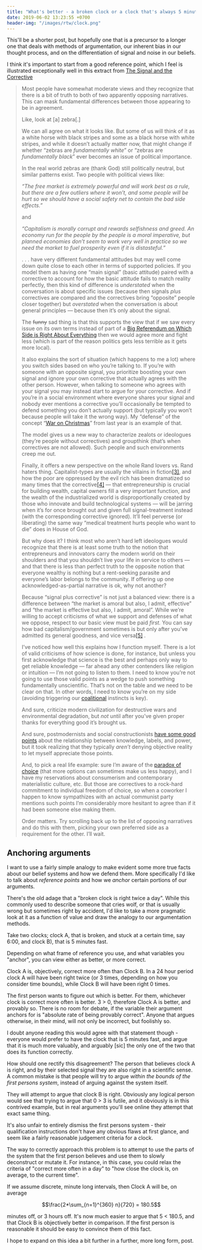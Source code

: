 ```yaml
---
title: "What's better - a broken clock or a clock that's always 5 minutes off?"
date: 2019-06-02 13:23:55 +0700
header-img: "/images/rtw/clock.png"
---
```

<style>
    {%  include main.css  %}
</style>
<script src="https://cdnjs.cloudflare.com/ajax/libs/mathjax/2.7.1/MathJax.js?config=TeX-AMS-MML_HTMLorMML"
        type="text/javascript"></script>
This'll be a shorter post, but hopefully one that is a precursor to a longer one that deals with methods of argumentation, our inherent bias in our thought process, and on the differentiation of signal and noise in our beliefs. 

I think it's important to start from a good reference point, which I feel is illustrated exceptionally well in this extract from [The Signal and the Corrective](https://everythingstudies.com/2017/12/19/the-signal-and-the-corrective/)

> <p>Most people have somewhat moderate views and they recognize that there is a bit of truth to both of two apparently opposing narratives. This can mask fundamental differences between those appearing to be in agreement.</p>
> <p>Like, look at [a] zebra[.]</p>
> <p>We can all agree on what it looks like. But some of us will think of it as a white horse with black stripes and some as a black horse with white stripes, and while it doesn’t actually matter now, that might change if whether “zebras are <em>fundamentally white</em>” or “zebras are <em>fundamentally black</em>” ever becomes an issue of political importance.</p>
> <p>In the real world zebras are (thank God) still politically neutral, but similar patterns exist. Two people with political views like:</p>
> <p><em>“The free market is extremely powerful and will work best as a rule, but there are a few outliers where it won’t, and some people will be hurt so we should have a social safety net to contain the bad side effects.”</em></p>
> <p>and</p>
> <p><em>“Capitalism is morally corrupt and rewards selfishness and greed. An economy run for the people by the people is a moral imperative, but planned economies don’t seem to work very well in practice so we need the market to fuel prosperity even if it is distasteful.”</em></p>
> <p>. . . have very different fundamental attitudes but may well come down quite close to each other in terms of supported policies. If you model them as having one “main signal” (basic attitude) paired with a corrective to account for how the basic attitude fails to match reality perfectly, then this kind of difference is <em>understated</em> when the conversation is about specific issues (because then signals <em>plus</em> correctives are compared and the correctives bring “opposite” people closer together) but <em>overstated</em> when the conversation is about general principles&nbsp;— because then it’s only about the signal.</p>
> <p>The <del>funny</del> sad thing is that this supports the view that if we saw every issue on its own terms instead of part of a <a href="http://www.slatestarcodex.com/2014/10/16/five-case-studies-on-politicization/" target="_blank" rel="noopener"><span style="text-decoration:underline;">Big Referendum on Which Side is Right About Everything</span></a> then we would agree more and fight less (which is part of the reason politics gets less terrible as it gets more local).</p>
> <p>It also explains the sort of situation (which happens to me a lot) where you switch sides based on who you’re talking to. If you’re with someone with an opposite signal, you prioritize boosting your own signal and ignore your own corrective that actually agrees with the other person. However, when talking to someone who agrees with your signal you may instead start to argue for your corrective. And if you’re in a social environment where everyone shares your signal and nobody ever mentions a corrective you’ll occasionally be tempted to defend something you don’t actually support (but typically you won’t because people will take it the wrong way). My “defense” of the concept “<a href="https://everythingstudies.com/2016/11/24/case-study-the-war-on-christmas/" target="_blank" rel="noopener"><span style="text-decoration:underline;">War on Christmas</span></a>” from last year is an example of that.</p>
> <p>The model gives us a new way to characterize zealots or ideologues (they’re people without correctives) and groupthink (that’s when correctives are not allowed). Such people and such environments creep me out.</p>
> <p>Finally, it offers a new perspective on the whole Rand lovers vs. Rand haters thing. Capitalist-types are usually the villains in fiction<a href="#fn3" name="ref3">[3]</a>, and how the poor are oppressed by the evil rich has been dramatized so many times that the corrective<a href="#fn4" name="ref4">[4]</a> — that entrepreneurship is crucial for building wealth, capital owners fill a very important function, and the wealth of the industrialized world is disproportionally created by those who innovate and build technological systems&nbsp;— will be jarring when it’s for once brought out and given full signal-treatment instead (with the corresponding corrective ignored). It’ll feel perverse (or liberating) the same way “medical treatment hurts people who want to die” does in House of God.</p>
> <p>But why does it? I think most who aren’t hard left ideologues would recognize that there is at least some truth to the notion that entrepreneurs and innovators carry the modern world on their shoulders and that you shouldn’t live your life in service to others&nbsp;— and that there is less than perfect truth to the opposite notion that everyone wealthy is nothing but a rent-seeking parasite and everyone’s labor belongs to the community. If offering up one acknowledged-as-partial narrative is ok, why not another?</p>
> <p>Because “signal plus corrective” is not just a balanced view: there is a difference between “the market is amoral but also, I admit, effective” and “the market is effective but also, I admit, amoral”. While we’re willing to accept criticisms of what we support and defenses of what we oppose, respect to our basic view must be paid <em>first.</em> You can say how bad capitalism/government sometimes is but only after you’ve admitted its general goodness, and vice versa<a href="#fn5" name="ref5">[5]</a> .</p>
> <p>I’ve noticed how well this explains how I function myself. There is a lot of valid criticisms of how science is done, for instance, but unless you first acknowledge that science is the best and perhaps only way to get reliable knowledge — far ahead any other contenders like religion or intuition — I’m not going to listen to them. I need to know you’re not going to use those valid points as a wedge to push something fundamentally unscientific. That’s not on the table and we need to be clear on that. In other words, I need to know you’re on my side (avoiding triggering our <a href="https://www.edge.org/response-detail/27168"><span style="text-decoration:underline;">coalitional</span></a> instincts is key).</p>
> <p>And sure, criticize modern civilization for destructive wars and environmental degradation, but <em>not</em> until after you’ve given proper thanks for everything good it’s brought us.</p>
> <p>And sure, postmodernists and social constructionists <a href="https://everythingstudies.com/2017/03/06/science-the-constructionists-and-reality/" target="_blank" rel="noopener"><span style="text-decoration:underline;">have some good points</span></a> about the relationship between knowledge, labels, and power, but it took realizing that they typically <em>aren’t</em> denying objective reality to let myself appreciate those points.</p>
> <p>And, to pick a real life example: sure I’m aware of the <a href="https://en.wikipedia.org/wiki/The_Paradox_of_Choice" target="_blank" rel="noopener"><span style="text-decoration:underline;">paradox of choice</span></a> (that more options can sometimes make us less happy), and I have my reservations about consumerism and contemporary materialistic culture, etc. But those are correctives to a rock-hard commitment to individual freedom of choice, so when a coworker I happen to know sympathizes with an actual communist party mentions such points I’m considerably more hesitant to agree than if it had been someone else making them.</p>
> <p>Order matters. Try scrolling back up to the list of opposing narratives and do this with them, picking your own preferred side as a requirement for the other. I’ll wait.</p>


## Anchoring arguments

I want to use a fairly simple analogy to make evident some more true facts about our belief systems and how we defend them. More specifically I'd like to talk about *reference points* and how we *anchor* certain portions of our arguments. 

There's the old adage that a "broken clock is right twice a day". While this commonly used to describe someone that cries wolf, or that is usually wrong but sometimes right by accident, I'd like to take a more pragmatic look at it as a function of value and draw the analogy to our argumentation methods. 

Take two clocks; clock A, that is broken, and stuck at a certain time, say 6:00, and clock B), that is 5 minutes fast. 

Depending on what frame of reference you use, and what variables you "anchor", you can view either as better, or more correct.

Clock A is, objectively, correct more often than Clock B. In a 24 hour period clock A will have been right twice (or 3 times, depending on how you consider time bounds), while Clock B will have been right 0 times. 

The first person wants to figure out which is better. For them, whichever clock is correct more often is better. 3 > 0, therefore Clock A is better, and provably so. There is no room for debate, if the variable their argument anchors for is "absolute rate of being provably correct". Anyone that argues otherwise, in their mind, will not only be incorrect, but foolishly so. 

I doubt anyone reading this would agree with that statement though - everyone would prefer to have the clock that is 5 minutes fast, and argue that it is much more valuably, and arguably [sic] the only one of the two that does its function correctly. 

How should one rectify this disagreement? The person that believes clock A is right, and by their selected signal they are also right in a scientific sense. A common mistake is that people will try to argue *within the bounds of the first persons system*, instead of arguing against the system itself.

They will attempt to argue that clock B is right. Obviously any logical person would see that trying to argue that 0 > 3 is futile, and it obviously is in this contrived example, but in real arguments you'll see online they attempt that exact same thing. 

It's also unfair to entirely dismiss the first persons system - their qualification instructions don't have any obvious flaws at first glance, and seem like a fairly reasonable judgement criteria for a clock.

The way to correctly approach this problem is to attempt to use the parts of the system that the first person believes and use them to slowly deconstruct or mutate it. For instance, in this case, you could relax the criteria of "correct more often in a day" to "how close the clock is, on average, to the current time". 

If we assume discrete, minute long intervals, then Clock A will be, on average

$$\frac{2*\sum_{n=1}^{360} n}{720} = 180.5$$

minutes off, or 3 hours off. It's now much easier to argue that 5 < 180.5, and that Clock B is objectively better in comparison. If the first person is reasonable it should be easy to convince them of this fact.

I hope to expand on this idea a bit further in a further, more long form, post.